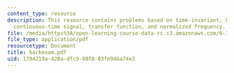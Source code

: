 ```yaml
---
content_type: resource
description: This resource contains problems based on time-invariant, LTI system,
  continuous-time signal, transfer function, and normalized frequency.
file: /media/https%3A/open-learning-course-data-rc.s3.amazonaws.com/6-341-discrete-time-signal-processing-fall-2005/1794219a420adfc998f803fe946a74e3_backexam.pdf
file_type: application/pdf
resourcetype: Document
title: backexam.pdf
uid: 1794219a-420a-dfc9-98f8-03fe946a74e3
---
```

